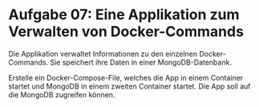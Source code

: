 # Aufgabe 07: Eine Applikation zum Verwalten von Docker-Commands

Die Applikation verwaltet Informationen zu den einzelnen Docker-Commands. Sie speichert ihre Daten in einer MongoDB-Datenbank.

Erstelle ein Docker-Compose-File, welches die App in einem Container startet und MongoDB in einem zweiten Container startet. Die App soll auf die MongoDB zugreifen können.



